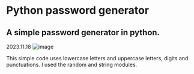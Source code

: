 # Python password generator

## A simple password generator in python.

2023.11.18
![image](https://github.com/prox11/pythonp/assets/148764185/37b0db96-cccd-46c2-944e-5b7082a2ca8a)

This simple code uses lowercase letters and uppercase letters, digits and punctuations. I used the random and string modules.
